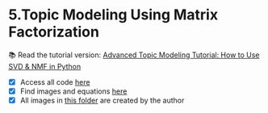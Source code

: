 # 5.Topic Modeling Using Matrix Factorization

📚 Read the tutorial version: [Advanced Topic Modeling Tutorial: How to Use SVD & NMF in Python](https://hackernoon.com/advanced-topic-modeling-tutorial-how-to-use-svd-and-nmf-in-python-to-find-topics-in-text)

- [x] Access all code [here](https://github.com/balapriyac/HackerNoon-Articles/tree/main/5-nlp-topic-modeling/code)
- [x] Find images and equations [here](https://github.com/balapriyac/HackerNoon-Articles/tree/main/5-nlp-topic-modeling/images)
- [x] All images in [this folder](https://github.com/balapriyac/HackerNoon-Articles/tree/main/5-nlp-topic-modeling/images) are created by the author

